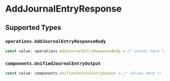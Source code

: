 # AddJournalEntryResponse


## Supported Types

### `operations.AddJournalEntryResponseBody`

```typescript
const value: operations.AddJournalEntryResponseBody = /* values here */
```

### `components.UnifiedJournalEntryOutput`

```typescript
const value: components.UnifiedJournalEntryOutput = /* values here */
```


